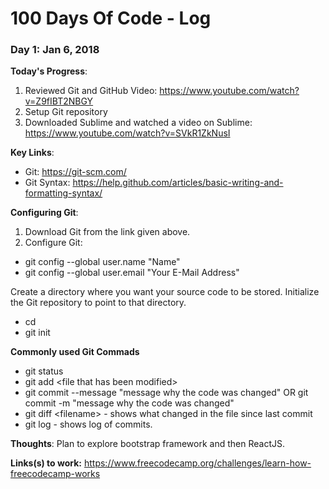 # 100 Days Of Code - Log

### Day 1: Jan 6, 2018

**Today's Progress**: 
1. Reviewed Git and GitHub Video: https://www.youtube.com/watch?v=Z9fIBT2NBGY
2. Setup Git repository
3. Downloaded Sublime and watched a video on Sublime: https://www.youtube.com/watch?v=SVkR1ZkNusI

**Key Links**:
  - Git: https://git-scm.com/
  - Git Syntax: https://help.github.com/articles/basic-writing-and-formatting-syntax/

**Configuring Git**:
1. Download Git from the link given above.
2. Configure Git:
  - git config --global user.name "Name"
  - git config --global user.email "Your E-Mail Address"
    
Create a directory where you want your source code to be stored. Initialize the Git repository to point to that directory.
  - cd <directory>
  - git init
 
**Commonly used Git Commads**
  - git status
  - git add \<file that has been modified>
  - git commit --message "message why the code was changed" OR git commit -m "message why the code was changed"
  - git diff \<filename> - shows what changed in the file since last commit
  - git log - shows log of commits.
 
**Thoughts**: Plan to explore bootstrap framework and then ReactJS.

**Links(s) to work:** https://www.freecodecamp.org/challenges/learn-how-freecodecamp-works
